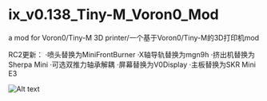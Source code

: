 # ix_v0.138_Tiny-M_Voron0_Mod
a mod for Voron0/Tiny-M 3D printer/一个基于Voron0/Tiny-M的3D打印机mod

RC2更新：
·喷头替换为MiniFrontBurner
·X轴导轨替换为mgn9h
·挤出机替换为Sherpa Mini
·可选双推力轴承解耦
·屏幕替换为V0Display
·主板替换为SKR Mini E3

![Alt text](https://github.com/ix-prism/ix_v0.138_Tiny-M_Voron0_Mod/blob/main/Picture/rc2.jpg)

